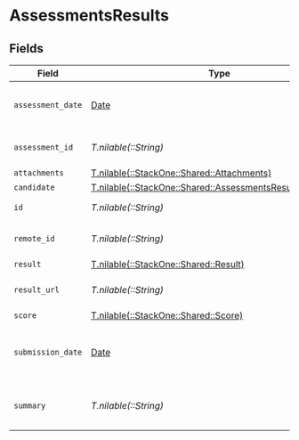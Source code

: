 # AssessmentsResults


## Fields

| Field                                                                                                            | Type                                                                                                             | Required                                                                                                         | Description                                                                                                      | Example                                                                                                          |
| ---------------------------------------------------------------------------------------------------------------- | ---------------------------------------------------------------------------------------------------------------- | ---------------------------------------------------------------------------------------------------------------- | ---------------------------------------------------------------------------------------------------------------- | ---------------------------------------------------------------------------------------------------------------- |
| `assessment_date`                                                                                                | [Date](https://ruby-doc.org/stdlib-2.6.1/libdoc/date/rdoc/Date.html)                                             | :heavy_minus_sign:                                                                                               | The start date of the candidate assessment                                                                       | 2021-01-01T01:01:01.000Z                                                                                         |
| `assessment_id`                                                                                                  | *T.nilable(::String)*                                                                                            | :heavy_minus_sign:                                                                                               | The id of the candidate assessment                                                                               | f15aad8e-8db6-4194-8299-a525eb8fc30f                                                                             |
| `attachments`                                                                                                    | [T.nilable(::StackOne::Shared::Attachments)](../../models/shared/attachments.md)                                 | :heavy_minus_sign:                                                                                               | N/A                                                                                                              |                                                                                                                  |
| `candidate`                                                                                                      | [T.nilable(::StackOne::Shared::AssessmentsResultsCandidate)](../../models/shared/assessmentsresultscandidate.md) | :heavy_minus_sign:                                                                                               | N/A                                                                                                              |                                                                                                                  |
| `id`                                                                                                             | *T.nilable(::String)*                                                                                            | :heavy_minus_sign:                                                                                               | Unique identifier                                                                                                | 8187e5da-dc77-475e-9949-af0f1fa4e4e3                                                                             |
| `remote_id`                                                                                                      | *T.nilable(::String)*                                                                                            | :heavy_minus_sign:                                                                                               | Provider's unique identifier                                                                                     | 8187e5da-dc77-475e-9949-af0f1fa4e4e3                                                                             |
| `result`                                                                                                         | [T.nilable(::StackOne::Shared::Result)](../../models/shared/result.md)                                           | :heavy_minus_sign:                                                                                               | N/A                                                                                                              |                                                                                                                  |
| `result_url`                                                                                                     | *T.nilable(::String)*                                                                                            | :heavy_minus_sign:                                                                                               | The assessment`s result url                                                                                      | https://exmaple.com/result?id=xyz                                                                                |
| `score`                                                                                                          | [T.nilable(::StackOne::Shared::Score)](../../models/shared/score.md)                                             | :heavy_minus_sign:                                                                                               | N/A                                                                                                              |                                                                                                                  |
| `submission_date`                                                                                                | [Date](https://ruby-doc.org/stdlib-2.6.1/libdoc/date/rdoc/Date.html)                                             | :heavy_minus_sign:                                                                                               | The submission date of the candidate assessment                                                                  | 2021-01-01T01:01:01.000Z                                                                                         |
| `summary`                                                                                                        | *T.nilable(::String)*                                                                                            | :heavy_minus_sign:                                                                                               | The summary about the result of the assessments                                                                  | Candidate demonstrates strong understanding of core concepts, but struggles with application                     |